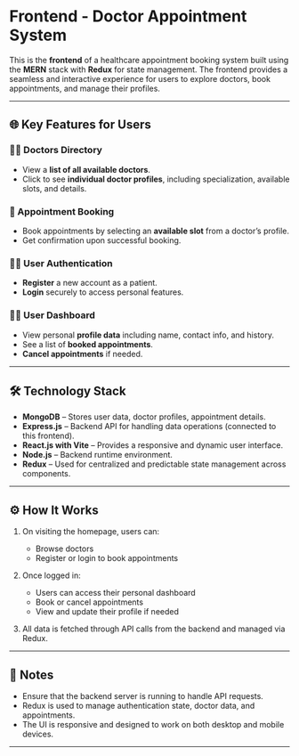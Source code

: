 # Frontend  - Doctor Appointment System

This is the **frontend** of a healthcare appointment booking system built using the **MERN** stack with **Redux** for state management. The frontend provides a seamless and interactive experience for users to explore doctors, book appointments, and manage their profiles.

---

## 🌐 Key Features for Users

### 🧑‍⚕️ Doctors Directory
- View a **list of all available doctors**.
- Click to see **individual doctor profiles**, including specialization, available slots, and details.

### 📅 Appointment Booking
- Book appointments by selecting an **available slot** from a doctor’s profile.
- Get confirmation upon successful booking.

### 🧑‍💼 User Authentication
- **Register** a new account as a patient.
- **Login** securely to access personal features.

### 🙍‍♂️ User Dashboard
- View personal **profile data** including name, contact info, and history.
- See a list of **booked appointments**.
- **Cancel appointments** if needed.

---

## 🛠️ Technology Stack

- **MongoDB** – Stores user data, doctor profiles, appointment details.
- **Express.js** – Backend API for handling data operations (connected to this frontend).
- **React.js with Vite** – Provides a responsive and dynamic user interface.
- **Node.js** – Backend runtime environment.
- **Redux** – Used for centralized and predictable state management across components.

---

## ⚙️ How It Works

1. On visiting the homepage, users can:
   - Browse doctors
   - Register or login to book appointments

2. Once logged in:
   - Users can access their personal dashboard
   - Book or cancel appointments
   - View and update their profile if needed

3. All data is fetched through API calls from the backend and managed via Redux.

---

## 📝 Notes

- Ensure that the backend server is running to handle API requests.
- Redux is used to manage authentication state, doctor data, and appointments.
- The UI is responsive and designed to work on both desktop and mobile devices.

---


